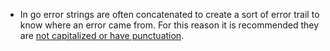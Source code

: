 - In go error strings are often concatenated to create a sort of error trail to know where an error came from.
For this reason it is recommended they are 
[not capitalized or have punctuation](https://github.com/golang/go/wiki/CodeReviewComments#error-strings).